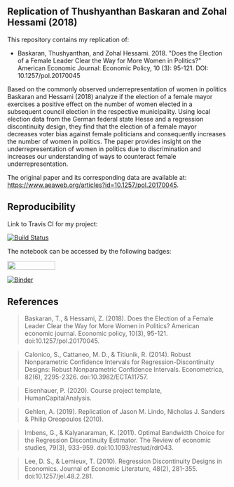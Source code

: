 ## Replication of Thushyanthan Baskaran and Zohal Hessami (2018)

This repository contains my replication of: 

* Baskaran, Thushyanthan, and Zohal Hessami. 2018. "Does the Election of a Female Leader Clear the Way for More Women in Politics?" American Economic Journal: Economic Policy, 10 (3): 95-121. DOI: 10.1257/pol.20170045

Based on the commonly observed underrepresentation of women in politics Baskaran and Hessami (2018) analyze if the election of a female mayor exercises a positive effect on the number of women elected in a subsequent council election in the respective municipality. Using local election data from the German federal state Hesse and a regression discontinuity design, they find that the election of a female mayor decreases voter bias against female politicians and consequently increases the number of women in politics. The paper provides insight on the underrepresentation of women in politics due to discrimination and increases our understanding of ways to counteract female underrepresentation.

The original paper and its corresponding data are available at: https://www.aeaweb.org/articles?id=10.1257/pol.20170045.

## Reproducibility

Link to Travis CI for my project: 

[![Build Status](https://travis-ci.org/McKers/replication-Baskaran-Hessami-2018)](https://travis-ci.org/McKers/replication-Baskaran-Hessami-2018)


The notebook can be accessed by the following badges:

<a href="https://nbviewer.jupyter.org/github/McKers/replication-Baskaran-Hessami-2018/blob/main/Replication.ipynb"
   target="_parent">
   <img align="center"
  src="https://raw.githubusercontent.com/jupyter/design/master/logos/Badges/nbviewer_badge.png"
      width="109" height="20">
</a>

[![Binder](https://mybinder.org/badge_logo.svg)](https://mybinder.org/v2/gh/HumanCapitalAnalysis/microeconometrics-course-project-McKers/master?filepath=Replication.ipynb)


## References

> Baskaran, T., & Hessami, Z. (2018). Does the Election of a Female Leader Clear the Way for More Women in Politics? American economic journal. Economic policy, 10(3), 95-121. doi:10.1257/pol.20170045.

> Calonico, S., Cattaneo, M. D., & Titiunik, R. (2014). Robust Nonparametric Confidence Intervals for Regression-Discontinuity Designs: Robust Nonparametric Confidence Intervals. Econometrica, 82(6), 2295-2326. doi:10.3982/ECTA11757. 

> Eisenhauer, P. (2020). Course project template, HumanCapitalAnalysis.

> Gehlen, A. (2019). Replication of Jason M. Lindo, Nicholas J. Sanders & Philip Oreopoulos (2010).

> Imbens, G., & Kalyanaraman, K. (2011). Optimal Bandwidth Choice for the Regression Discontinuity Estimator. The Review of economic studies, 79(3), 933-959. doi:10.1093/restud/rdr043. 

> Lee, D. S., & Lemieux, T. (2010). Regression Discontinuity Designs in Economics. Journal of Economic Literature, 48(2), 281-355. doi:10.1257/jel.48.2.281. 
